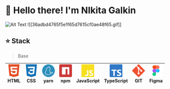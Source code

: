 # 👋 Hello there! I'm NIkita Galkin


![Alt Text](https://i.giphy.com/media/v1.Y2lkPTc5MGI3NjExYmdldmx5cXRmN24wbHdrMTc1cXJ3Z2xyYmdqMjh5bXk0bGJmcWw1cCZlcD12MV9pbnRlcm5hbF9naWZfYnlfaWQmY3Q9Zw/Rpg08oZ3MzkdOWjm8c/giphy.gif)
![[36adbd4765f5e1f65d7615cf0ae48f65.gif]]
## ⭐ Stack 
> Base

| <img src="./html5-color.svg" width="40px" height="40px"><br><span>HTML</span> | <img src="./css3-color.svg" width="40px" height="40px"><br><span>CSS</span> | <img src="./yarn-color.svg" width="40px" height="40px"><br><span>yarn</span> | <img src="./npm-color.svg" width="40px" height="40px"><br><span>npm</span> | <img src="./javascript-color.svg" width="40px" height="40px"><br><span>JavaScript</span> | <img src="./typescript-color.svg" width="40px" height="40px"><br><span>TypeScript</span> | <img src="./git-color.svg" width="40px" height="40px"><br><span>GIT</span> | <img src="./figma.svg" width="40px" height="40px"><br><span>Figma</span> |
| --- | --- | --- | --- | --- | --- | --- | --- |



